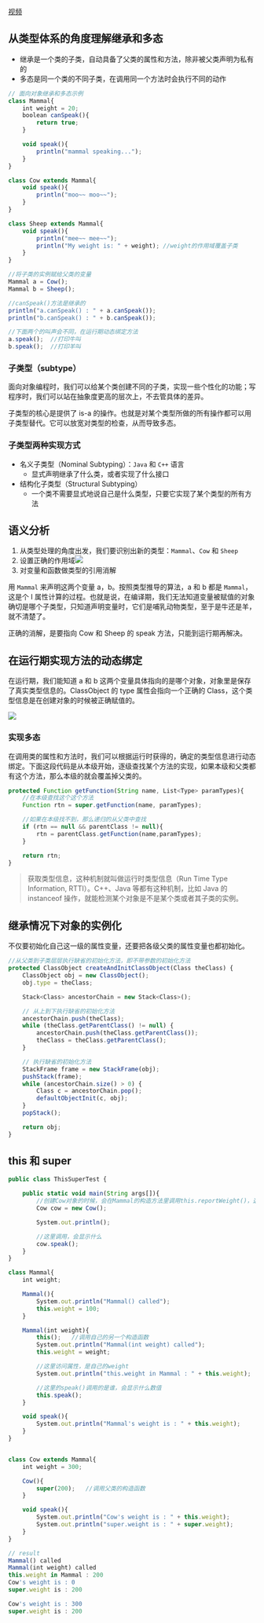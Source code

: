 [视频](https://meeting.tencent.com/v2/cloud-record/share?id=6c55a248-cb2b-4a6f-b340-114319b7e612&from=3)

## 从类型体系的角度理解继承和多态
+ 继承是一个类的子类，自动具备了父类的属性和方法，除非被父类声明为私有的
+ 多态是同一个类的不同子类，在调用同一个方法时会执行不同的动作

```javascript
// 面向对象继承和多态示例
class Mammal{
    int weight = 20;  
    boolean canSpeak(){
        return true;
    }

    void speak(){
        println("mammal speaking...");
    }
}

class Cow extends Mammal{
    void speak(){
        println("moo~~ moo~~");
    }
}

class Sheep extends Mammal{
    void speak(){
        println("mee~~ mee~~");
        println("My weight is: " + weight); //weight的作用域覆盖子类
    }
}

//将子类的实例赋给父类的变量
Mammal a = Cow();
Mammal b = Sheep();

//canSpeak()方法是继承的
println("a.canSpeak() : " + a.canSpeak());
println("b.canSpeak() : " + b.canSpeak());

//下面两个的叫声会不同，在运行期动态绑定方法
a.speak();  //打印牛叫
b.speak();  //打印羊叫
```

### 子类型（subtype）
面向对象编程时，我们可以给某个类创建不同的子类，实现一些个性化的功能；写程序时，我们可以站在抽象度更高的层次上，不去管具体的差异。



子类型的核心是提供了 is-a 的操作。也就是对某个类型所做的所有操作都可以用子类型替代。它可以放宽对类型的检查，从而导致多态。



### 子类型两种实现方式
+ 名义子类型（Nominal Subtyping）：`Java` 和 `C++` 语言
    - 显式声明继承了什么类，或者实现了什么接口
+ 结构化子类型（Structural Subtyping）
    - 一个类不需要显式地说自己是什么类型，只要它实现了某个类型的所有方法

## 语义分析
1. 从类型处理的角度出发，我们要识别出新的类型：`Mammal`、`Cow` 和 `Sheep`
2. 设置正确的作用域![](/images/1645238238762-0214dd60-7e69-453f-9b88-0ae500533efe.png)
3. 对变量和函数做类型的引用消解

用 `Mammal` 来声明这两个变量 a，b。按照类型推导的算法，a 和 b 都是 `Mammal`，这是个 I 属性计算的过程。也就是说，在编译期，我们无法知道变量被赋值的对象确切是哪个子类型，只知道声明变量时，它们是哺乳动物类型，至于是牛还是羊，就不清楚了。

正确的消解，是要指向 Cow 和 Sheep 的 speak 方法，只能到运行期再解决。

## 在运行期实现方法的动态绑定
在运行期，我们能知道 a 和 b 这两个变量具体指向的是哪个对象，对象里是保存了真实类型信息的。ClassObject 的 type 属性会指向一个正确的 Class，这个类型信息是在创建对象的时候被正确赋值的。

![](/images/1645238808324-77855d36-4003-4962-88d4-d413eeff261b.png)

### 实现多态
在调用类的属性和方法时，我们可以根据运行时获得的，确定的类型信息进行动态绑定。下面这段代码是从本级开始，逐级查找某个方法的实现，如果本级和父类都有这个方法，那么本级的就会覆盖掉父类的。

```javascript
protected Function getFunction(String name, List<Type> paramTypes){
    //在本级查找这个这个方法
    Function rtn = super.getFunction(name, paramTypes);

    //如果在本级找不到，那么递归的从父类中查找
    if (rtn == null && parentClass != null){
        rtn = parentClass.getFunction(name,paramTypes);
    }

    return rtn;
}
```

> 获取类型信息，这种机制就叫做运行时类型信息（Run Time Type Information, RTTI）。C++、Java 等都有这种机制，比如 Java 的 instanceof 操作，就能检测某个对象是不是某个类或者其子类的实例。
>

## 继承情况下对象的实例化
不仅要初始化自己这一级的属性变量，还要把各级父类的属性变量也都初始化。

```javascript
//从父类到子类层层执行缺省的初始化方法，即不带参数的初始化方法
protected ClassObject createAndInitClassObject(Class theClass) {
    ClassObject obj = new ClassObject();
    obj.type = theClass;

    Stack<Class> ancestorChain = new Stack<Class>();

    // 从上到下执行缺省的初始化方法
    ancestorChain.push(theClass);
    while (theClass.getParentClass() != null) {
        ancestorChain.push(theClass.getParentClass());
        theClass = theClass.getParentClass();
    }

    // 执行缺省的初始化方法
    StackFrame frame = new StackFrame(obj);
    pushStack(frame);
    while (ancestorChain.size() > 0) {
        Class c = ancestorChain.pop();
        defaultObjectInit(c, obj);
    }
    popStack();

    return obj;
}
```

## this 和 super
```javascript
public class ThisSuperTest {

    public static void main(String args[]){
        //创建Cow对象的时候，会在Mammal的构造方法里调用this.reportWeight()，这里会显示什么
        Cow cow = new Cow();

        System.out.println();

        //这里调用，会显示什么
        cow.speak();
    }
}

class Mammal{
    int weight;

    Mammal(){
        System.out.println("Mammal() called");
        this.weight = 100;
    }

    Mammal(int weight){
        this();   //调用自己的另一个构造函数
        System.out.println("Mammal(int weight) called");
        this.weight = weight;

        //这里访问属性，是自己的weight
        System.out.println("this.weight in Mammal : " + this.weight);

        //这里的speak()调用的是谁，会显示什么数值
        this.speak();
    }

    void speak(){
        System.out.println("Mammal's weight is : " + this.weight);
    }
}


class Cow extends Mammal{
    int weight = 300;

    Cow(){
        super(200);   //调用父类的构造函数
    }

    void speak(){
        System.out.println("Cow's weight is : " + this.weight);
        System.out.println("super.weight is : " + super.weight);
    }
}

// result
Mammal() called
Mammal(int weight) called
this.weight in Mammal : 200
Cow's weight is : 0
super.weight is : 200

Cow's weight is : 300
super.weight is : 200
```

